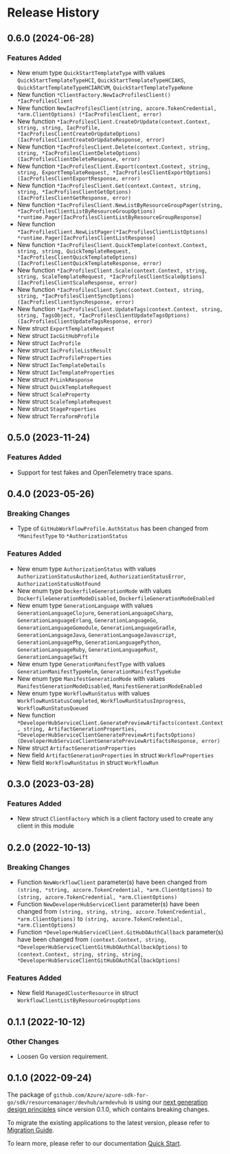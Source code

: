 # Release History

## 0.6.0 (2024-06-28)
### Features Added

- New enum type `QuickStartTemplateType` with values `QuickStartTemplateTypeHCI`, `QuickStartTemplateTypeHCIAKS`, `QuickStartTemplateTypeHCIARCVM`, `QuickStartTemplateTypeNone`
- New function `*ClientFactory.NewIacProfilesClient() *IacProfilesClient`
- New function `NewIacProfilesClient(string, azcore.TokenCredential, *arm.ClientOptions) (*IacProfilesClient, error)`
- New function `*IacProfilesClient.CreateOrUpdate(context.Context, string, string, IacProfile, *IacProfilesClientCreateOrUpdateOptions) (IacProfilesClientCreateOrUpdateResponse, error)`
- New function `*IacProfilesClient.Delete(context.Context, string, string, *IacProfilesClientDeleteOptions) (IacProfilesClientDeleteResponse, error)`
- New function `*IacProfilesClient.Export(context.Context, string, string, ExportTemplateRequest, *IacProfilesClientExportOptions) (IacProfilesClientExportResponse, error)`
- New function `*IacProfilesClient.Get(context.Context, string, string, *IacProfilesClientGetOptions) (IacProfilesClientGetResponse, error)`
- New function `*IacProfilesClient.NewListByResourceGroupPager(string, *IacProfilesClientListByResourceGroupOptions) *runtime.Pager[IacProfilesClientListByResourceGroupResponse]`
- New function `*IacProfilesClient.NewListPager(*IacProfilesClientListOptions) *runtime.Pager[IacProfilesClientListResponse]`
- New function `*IacProfilesClient.QuickTemplate(context.Context, string, string, QuickTemplateRequest, *IacProfilesClientQuickTemplateOptions) (IacProfilesClientQuickTemplateResponse, error)`
- New function `*IacProfilesClient.Scale(context.Context, string, string, ScaleTemplateRequest, *IacProfilesClientScaleOptions) (IacProfilesClientScaleResponse, error)`
- New function `*IacProfilesClient.Sync(context.Context, string, string, *IacProfilesClientSyncOptions) (IacProfilesClientSyncResponse, error)`
- New function `*IacProfilesClient.UpdateTags(context.Context, string, string, TagsObject, *IacProfilesClientUpdateTagsOptions) (IacProfilesClientUpdateTagsResponse, error)`
- New struct `ExportTemplateRequest`
- New struct `IacGitHubProfile`
- New struct `IacProfile`
- New struct `IacProfileListResult`
- New struct `IacProfileProperties`
- New struct `IacTemplateDetails`
- New struct `IacTemplateProperties`
- New struct `PrLinkResponse`
- New struct `QuickTemplateRequest`
- New struct `ScaleProperty`
- New struct `ScaleTemplateRequest`
- New struct `StageProperties`
- New struct `TerraformProfile`


## 0.5.0 (2023-11-24)
### Features Added

- Support for test fakes and OpenTelemetry trace spans.


## 0.4.0 (2023-05-26)
### Breaking Changes

- Type of `GitHubWorkflowProfile.AuthStatus` has been changed from `*ManifestType` to `*AuthorizationStatus`

### Features Added

- New enum type `AuthorizationStatus` with values `AuthorizationStatusAuthorized`, `AuthorizationStatusError`, `AuthorizationStatusNotFound`
- New enum type `DockerfileGenerationMode` with values `DockerfileGenerationModeDisabled`, `DockerfileGenerationModeEnabled`
- New enum type `GenerationLanguage` with values `GenerationLanguageClojure`, `GenerationLanguageCsharp`, `GenerationLanguageErlang`, `GenerationLanguageGo`, `GenerationLanguageGomodule`, `GenerationLanguageGradle`, `GenerationLanguageJava`, `GenerationLanguageJavascript`, `GenerationLanguagePhp`, `GenerationLanguagePython`, `GenerationLanguageRuby`, `GenerationLanguageRust`, `GenerationLanguageSwift`
- New enum type `GenerationManifestType` with values `GenerationManifestTypeHelm`, `GenerationManifestTypeKube`
- New enum type `ManifestGenerationMode` with values `ManifestGenerationModeDisabled`, `ManifestGenerationModeEnabled`
- New enum type `WorkflowRunStatus` with values `WorkflowRunStatusCompleted`, `WorkflowRunStatusInprogress`, `WorkflowRunStatusQueued`
- New function `*DeveloperHubServiceClient.GeneratePreviewArtifacts(context.Context, string, ArtifactGenerationProperties, *DeveloperHubServiceClientGeneratePreviewArtifactsOptions) (DeveloperHubServiceClientGeneratePreviewArtifactsResponse, error)`
- New struct `ArtifactGenerationProperties`
- New field `ArtifactGenerationProperties` in struct `WorkflowProperties`
- New field `WorkflowRunStatus` in struct `WorkflowRun`


## 0.3.0 (2023-03-28)
### Features Added

- New struct `ClientFactory` which is a client factory used to create any client in this module


## 0.2.0 (2022-10-13)
### Breaking Changes

- Function `NewWorkflowClient` parameter(s) have been changed from `(string, *string, azcore.TokenCredential, *arm.ClientOptions)` to `(string, azcore.TokenCredential, *arm.ClientOptions)`
- Function `NewDeveloperHubServiceClient` parameter(s) have been changed from `(string, string, string, azcore.TokenCredential, *arm.ClientOptions)` to `(string, azcore.TokenCredential, *arm.ClientOptions)`
- Function `*DeveloperHubServiceClient.GitHubOAuthCallback` parameter(s) have been changed from `(context.Context, string, *DeveloperHubServiceClientGitHubOAuthCallbackOptions)` to `(context.Context, string, string, string, *DeveloperHubServiceClientGitHubOAuthCallbackOptions)`

### Features Added

- New field `ManagedClusterResource` in struct `WorkflowClientListByResourceGroupOptions`


## 0.1.1 (2022-10-12)
### Other Changes
- Loosen Go version requirement.

## 0.1.0 (2022-09-24)

The package of `github.com/Azure/azure-sdk-for-go/sdk/resourcemanager/devhub/armdevhub` is using our [next generation design principles](https://azure.github.io/azure-sdk/general_introduction.html) since version 0.1.0, which contains breaking changes.

To migrate the existing applications to the latest version, please refer to [Migration Guide](https://aka.ms/azsdk/go/mgmt/migration).

To learn more, please refer to our documentation [Quick Start](https://aka.ms/azsdk/go/mgmt).